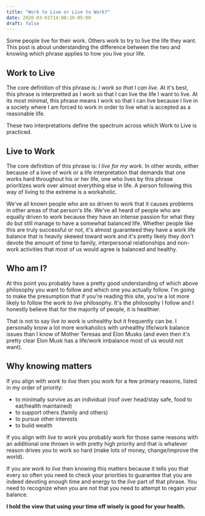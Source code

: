 ```yaml
---
title: "Work to Live or Live to Work?"
date: 2020-03-01T14:08:19-05:00
draft: false
---
```


Some people live for their work. Others work to try to live the life they want. This post is about understanding the difference between the two and knowing which phrase applies to how you live your life.
<!--more-->

## Work to Live

The core definition of this phrase is: *I work so that I can live*. At it's best, this phrase is interpretted as I work so that I can live the life I want to live. At its most minimal, this phrase means I work so that I can live because I live in a society where I am forced to work in order to live what is accepted as a reasonable life.

These two interpretations define the spectrum across which Work to Live is practiced.

## Live to Work

The core definition of this phrase is: *I live for my work*. In other words, either because of a love of work or a life interpretation that demands that one works hard throughout his or her life, one who lives by this phrase prioritizes work over almost everything else in life. A person following this way of living to the extreme is a workaholic.

We've all known people who are so driven to work that it causes problems in other areas of that person's life. We've all heard of people who are equally driven to work because they have an intense passion for what they do but still manage to have a somewhat balanced life. Whether people like this are truly successful or not, it's almost guaranteed they have a work life balance that is heavily skewed toward work and it's pretty likely they don't devote the amount of time to family, interpersonal relationships and non-work activities that most of us would agree is balanced and healthy.

## Who am I?

At this point you probably have a pretty good understanding of which above philosophy you want to follow and which one you actually follow. I'm going to make the presumption that if you're reading this site, you're a lot more likely to follow the *work to live* philosophy. It's the philosophy I follow and I honestly believe that for the majority of people, it is healthier.

That is not to say *live to work* is unhealthy but it frequently can be. I personally know a lot more workaholics with unhealthy life/work balance issues than I know of Mother Teresas and Elon Musks (and even then it's pretty clear Elon Musk has a life/work imbalance most of us would not want).

## Why knowing matters

If you align with *work to live* then you work for a few primary reasons, listed in my order of priority:

+ to minimally survive as an individual (roof over head/stay safe, food to eat/health maintained)
+ to support others (family and others)
+ to pursue other interests
+ to build wealth

If you align with *live to work* you probably work for those same reasons with an additional one thrown in with pretty high priority and that is whatever reason drives you to work so hard (make lots of money, change/improve the world).

If you are *work to live* then knowing this matters because it tells you that every so often you need to check your priorities to guarantee that you are indeed devoting enough time and energy to the *live* part of that phrase. You need to recognize when you are not that you need to attempt to regain your balance.



**I hold the view that using your time off wisely is good for your health.** 











